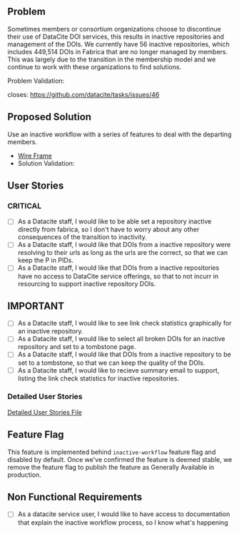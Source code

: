 
## Problem

Sometimes members or consortium organizations choose to discontinue their use of DataCite DOI services, this results in inactive repositories and management of the DOIs. We currently have 56 inactive repositories, which includes 449,514 DOIs in Fabrica that are no longer managed by members. This was largely due to the transition in the membership model and we continue to work with these organizations to find solutions. 


Problem Validation: 

closes: https://github.com/datacite/tasks/issues/46

## Proposed Solution 

Use an inactive workflow with a series of features to deal with the departing members.

- [Wire Frame]()
- Solution Validation: 

## User Stories

### CRITICAL

- [ ] As a Datacite staff, I would like to be able set a repository inactive directly from fabrica, so I don't have to worry about any other consequences of the transition to inactivity.
- [ ] As a Datacite staff, I would like that DOIs from a inactive repository were resolving to their urls as long as the urls are the correct, so that we can keep the P in PIDs.
- [ ] As a Datacite staff, I would like that DOIs from a inactive repositories have no access to DataCite service offerings, so that to not incurr in resourcing to support inactive repository DOIs.

## IMPORTANT

- [ ] As a Datacite staff, I would like to see link check statistics graphically for an inactive repository.
- [ ] As a Datacite staff, I would like to select all broken DOIs for an inactive repository and set to a tombstone page.
- [ ] As a Datacite staff, I would like that DOIs from a inactive repository to be set to a tombstone, so that we can keep the quality of the DOIs.
- [ ] As a Datacite staff, I would like to recieve summary email to support, listing the link check statistics for inactive repositories.

### Detailed User Stories

[Detailed User Stories File](detail.feature)

## Feature Flag

This feature is implemented behind `inactive-workflow` feature flag and disabled by default.
Once we've confirmed the feature is deemed stable, we remove the feature flag to publish the feature as Generally Available in production.

## Non Functional Requirements

- [ ] As a datacite service user, I would like to have access to documentation that explain the inactive workflow process, so I know what's happening



